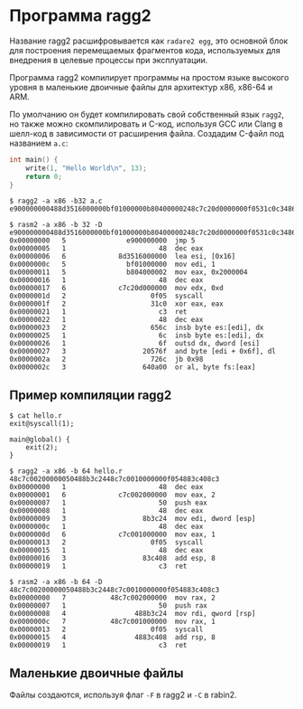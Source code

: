 # Программа ragg2

Название ragg2 расшифровывается как `radare2 egg`, это основной блок для построения перемещаемых фрагментов кода, используемых для внедрения в целевые процессы при эксплуатации.

Программа ragg2 компилирует программы на простом языке высокого уровня в маленькие двоичные файлы для архитектур x86, x86-64 и ARM.

По умолчанию он будет компилировать свой собственный язык `ragg2`, но также можно скомпилировать и C-код, используя GCC или Clang в шелл-код в зависимости от расширения файла. Создадим C-файл под названием `a.c`:
```c
int main() {
	write(1, "Hello World\n", 13);
	return 0;
}
```
```
$ ragg2 -a x86 -b32 a.c
e900000000488d3516000000bf01000000b80400000248c7c20d0000000f0531c0c348656c6c6f20576f726c640a00

$ rasm2 -a x86 -b 32 -D e900000000488d3516000000bf01000000b80400000248c7c20d0000000f0531c0c348656c6c6f20576f726c640a00
0x00000000   5               e900000000  jmp 5
0x00000005   1                       48  dec eax
0x00000006   6             8d3516000000  lea esi, [0x16]
0x0000000c   5               bf01000000  mov edi, 1
0x00000011   5               b804000002  mov eax, 0x2000004
0x00000016   1                       48  dec eax
0x00000017   6             c7c20d000000  mov edx, 0xd
0x0000001d   2                     0f05  syscall
0x0000001f   2                     31c0  xor eax, eax
0x00000021   1                       c3  ret
0x00000022   1                       48  dec eax
0x00000023   2                     656c  insb byte es:[edi], dx
0x00000025   1                       6c  insb byte es:[edi], dx
0x00000026   1                       6f  outsd dx, dword [esi]
0x00000027   3                   20576f  and byte [edi + 0x6f], dl
0x0000002a   2                     726c  jb 0x98
0x0000002c   3                   640a00  or al, byte fs:[eax]
```

## Пример компиляции ragg2

```
$ cat hello.r
exit@syscall(1);

main@global() {
	exit(2);
}

$ ragg2 -a x86 -b 64 hello.r
48c7c00200000050488b3c2448c7c0010000000f054883c408c3
0x00000000   1                       48  dec eax
0x00000001   6             c7c002000000  mov eax, 2
0x00000007   1                       50  push eax
0x00000008   1                       48  dec eax
0x00000009   3                   8b3c24  mov edi, dword [esp]
0x0000000c   1                       48  dec eax
0x0000000d   6             c7c001000000  mov eax, 1
0x00000013   2                     0f05  syscall
0x00000015   1                       48  dec eax
0x00000016   3                   83c408  add esp, 8
0x00000019   1                       c3  ret

$ rasm2 -a x86 -b 64 -D 48c7c00200000050488b3c2448c7c0010000000f054883c408c3
0x00000000   7           48c7c002000000  mov rax, 2
0x00000007   1                       50  push rax
0x00000008   4                 488b3c24  mov rdi, qword [rsp]
0x0000000c   7           48c7c001000000  mov rax, 1
0x00000013   2                     0f05  syscall
0x00000015   4                 4883c408  add rsp, 8
0x00000019   1                       c3  ret
```

## Маленькие двоичные файлы

Файлы создаются, используя флаг `-F` в ragg2 и `-C` в rabin2.
